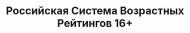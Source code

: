 ---
layout: default
title: "Российская Система Возрастных Рейтингов 16+"
lang: ru
categories:
    - ru
---